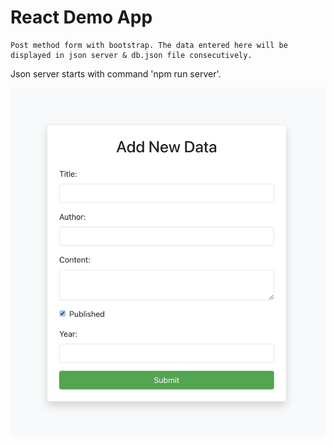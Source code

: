 # React Demo App

```
Post method form with bootstrap. The data entered here will be displayed in json server & db.json file consecutively.

```

Json server starts with command 'npm run server'.

![Alt text](post.png)
